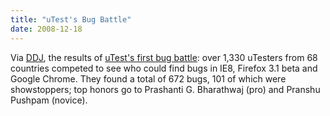 ```yaml
---
title: "uTest's Bug Battle"
date: 2008-12-18
---
```

Via <a href="http://www.ddj.com/web-development/212400353">DDJ</a>, the results of <a href="http://www.utest.com/bug_battle/">uTest's first bug battle</a>: over 1,330 uTesters from 68 countries competed to see who could find bugs in IE8, Firefox 3.1 beta and Google Chrome. They found a total of 672 bugs, 101 of which were showstoppers; top honors go to Prashanti G. Bharathwaj (pro) and Pranshu Pushpam (novice).
